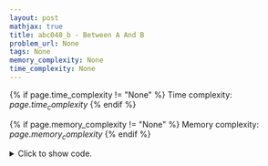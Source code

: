 ```yaml
---
layout: post
mathjax: true
title: abc048_b - Between A And B
problem_url: None
tags: None
memory_complexity: None
time_complexity: None
---
```




{% if page.time_complexity != "None" %}
Time complexity: ${{ page.time_complexity }}$
{% endif %}

{% if page.memory_complexity != "None" %}
Memory complexity: ${{ page.memory_complexity }}$
{% endif %}

<details>
<summary>
<p style="display:inline">Click to show code.</p>
</summary>
```cpp
{% raw %}
using namespace std;
using ll = long long;
int main(void)
{
    ll a, b, x, ap, bp;
    cin >> a >> b >> x;
    ap = (a + x - 1) / x;
    bp = b / x;
    cout << bp - ap + 1 << endl;
    return 0;
}

{% endraw %}
```
</details>

